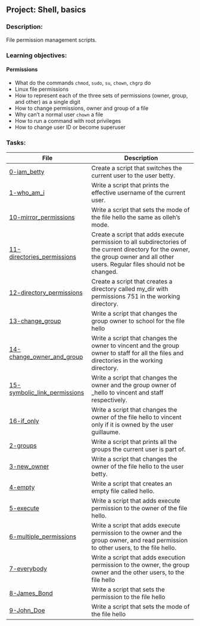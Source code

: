 
## Project: Shell, basics
### Description:
File permission management scripts.
### Learning objectives:
#### Permissions

-   What do the commands `chmod`, `sudo`, `su`, `chown`, `chgrp` do
-   Linux file permissions
-   How to represent each of the three sets of permissions (owner, group, and other) as a single digit
-   How to change permissions, owner and group of a file
-   Why can’t a normal user `chown` a file
-   How to run a command with root privileges
-   How to change user ID or become superuser
### Tasks:
| File                                                                                                                       | Description                                                                                                                                                                          |
| -------------------------------------------------------------------------------------------------------------------------- | ------------------------------------------------------------------------------------------------------------------------------------------------------------------------------------ |
| [0-iam\_betty](https://github.com/IHansen225/shell/blob/master/permissions/0-iam_betty)                                    | Create a script that switches the current user to the user betty.                                                                                                                    |
| [1-who\_am\_i](https://github.com/IHansen225/shell/blob/master/permissions/1-who_am_i)                                     | Write a script that prints the effective username of the current user.                                                                                                               |
| [10-mirror\_permissions](https://github.com/IHansen225/shell/blob/master/permissions/10-mirror_permissions)                | Write a script that sets the mode of the file hello the same as olleh’s mode.                                                                                                        |
| [11-directories\_permissions](https://github.com/IHansen225/shell/blob/master/permissions/11-directories_permissions)      | Create a script that adds execute permission to all subdirectories of the current directory for the owner, the group owner and all other users. Regular files should not be changed. |
| [12-directory\_permissions](https://github.com/IHansen225/shell/blob/master/permissions/12-directory_permissions)          | Create a script that creates a directory called my\_dir with permissions 751 in the working directory.                                                                               |
| [13-change\_group](https://github.com/IHansen225/shell/blob/master/permissions/13-change_group)                            | Write a script that changes the group owner to school for the file hello                                                                                                             |
| [14-change\_owner\_and\_group](https://github.com/IHansen225/shell/blob/master/permissions/14-change_owner_and_group)      | Write a script that changes the owner to vincent and the group owner to staff for all the files and directories in the working directory.                                            |
| [15-symbolic\_link\_permissions](https://github.com/IHansen225/shell/blob/master/permissions/15-symbolic_link_permissions) | Write a script that changes the owner and the group owner of \_hello to vincent and staff respectively.                                                                              |
| [16-if\_only](https://github.com/IHansen225/shell/blob/master/permissions/16-if_only)                                      | Write a script that changes the owner of the file hello to vincent only if it is owned by the user guillaume.                                                                        |
| [2-groups](https://github.com/IHansen225/shell/blob/master/permissions/2-groups)                                           | Write a script that prints all the groups the current user is part of.                                                                                                               |
| [3-new\_owner](https://github.com/IHansen225/shell/blob/master/permissions/3-new_owner)                                    | Write a script that changes the owner of the file hello to the user betty.                                                                                                           |
| [4-empty](https://github.com/IHansen225/shell/blob/master/permissions/4-empty)                                             | Write a script that creates an empty file called hello.                                                                                                                              |
| [5-execute](https://github.com/IHansen225/shell/blob/master/permissions/5-execute)                                         | Write a script that adds execute permission to the owner of the file hello.                                                                                                          |
| [6-multiple\_permissions](https://github.com/IHansen225/shell/blob/master/permissions/6-multiple_permissions)              | Write a script that adds execute permission to the owner and the group owner, and read permission to other users, to the file hello.                                                 |
| [7-everybody](https://github.com/IHansen225/shell/blob/master/permissions/7-everybody)                                     | Write a script that adds execution permission to the owner, the group owner and the other users, to the file hello                                                                   |
| [8-James\_Bond](https://github.com/IHansen225/shell/blob/master/permissions/8-James_Bond)                                  | Write a script that sets the permission to the file hello                                                                                                                            |
| [9-John\_Doe](https://github.com/IHansen225/shell/blob/master/permissions/9-John_Doe)                                      | Write a script that sets the mode of the file hello                                                                                                                                  |
